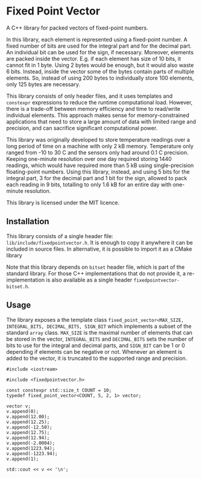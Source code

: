 Fixed Point Vector
====

A C++ library for packed vectors of fixed-point numbers.

In this library, each element is represented using a fixed-point number.
A fixed number of bits are used for the integral part and for the decimal part.
An individual bit can be used for the sign, if necessary.
Moreover, elements are packed inside the vector.
E.g. if each element has size of 10 bits, it cannot fit in 1 byte.
Using 2 bytes would be enough, but it would also waste 6 bits.
Instead, inside the vector some of the bytes contain parts of multiple elements.
So, instead of using 200 bytes to individually store 100 elements, only 125 bytes are necessary.

This library consists of only header files, and it uses templates and `constexpr` expressions to reduce the runtime computational load.
However, there is a trade-off between memory efficiency and time to read/write individual elements.
This approach makes sense for memory-constrained applications that need to store a large amount of data with limited range and precision, and can sacrifice significant computational power.

This library was originally developed to store temperature readings over a long period of time on a machine with only 2 kB memory.
Temperature only ranged from -10 to 30 C and the sensors only had around 0.1 C precision.
Keeping one-minute resolution over one day required storing 1440 readings, which would have required more than 5 kB using single-precision floating-point numbers.
Using this library, instead, and using 5 bits for the integral part, 3 for the decimal part and 1 bit for the sign, allowed to pack each reading in 9 bits, totalling to only 1.6 kB for an entire day with one-minute resolution.

This library is licensed under the MIT licence.


Installation
----

This library consists of a single header file: `lib/include/fixedpointvector.h`.
It is enough to copy it anywhere it can be included in source files.
In alternative, it is possible to import it as a CMake library

Note that this library depends on `bitset` header file, which is part of the standard library.
For those C++ implementations that do not provide it, a re-implementation is also available as a single header `fixedpointvector-bitset.h`.


Usage
----

The library exposes a the template class `fixed_point_vector<MAX_SIZE, INTEGRAL_BITS, DECIMAL_BITS, SIGN_BIT` which implements a subset of the standard `array` class.
`MAX_SIZE` is the maximal number of elements that can be stored in the vector, `INTEGRAL_BITS` and `DECIMAL_BITS` sets the number of bits to use for the integral and decimal parts, and `SIGN_BIT` can be 1 or 0 depending if elements can be negative or not.
Whenever an element is added to the vector, it is truncated to the supported range and precision.

    #include <iostream>

    #include <fixedpointvector.h>

    const constexpr std::size_t COUNT = 10;
    typedef fixed_point_vector<COUNT, 5, 2, 1> vector;

    vector v;
    v.append(0);
    v.append(12.00);
    v.append(12.25);
    v.append(-12.50);
    v.append(12.75);
    v.append(12.94);
    v.append(-2.0004);
    v.append(1223.94);
    v.append(-1223.94);
    v.append(1);

    std::cout << v << '\n';

